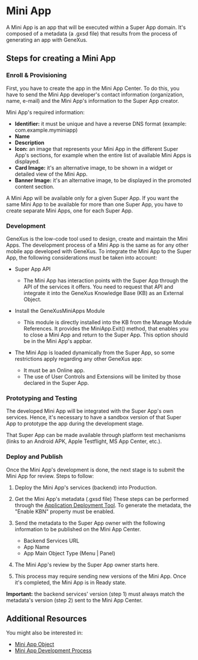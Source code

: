 # Mini App 

A Mini App is an app that will be executed within a Super App domain.
It's composed of a metadata (a .gxsd file) that results from the process of generating an app with GeneXus.

## Steps for creating a Mini App

### Enroll & Provisioning 

First, you have to create the app in the Mini App Center. To do this, you have to send the Mini App developer's contact information (organization, name, e-mail) and the Mini App's information to the Super App creator. 

Mini App's required information:

- **Identifier:** it must be unique and have a reverse DNS format (example: com.example.myminiapp)
- **Name** 
- **Description** 
- **Icon:** an image that represents your Mini App in the different Super App's sections, for example when the entire list of available Mini Apps is displayed.
- **Card Image:** it's an alternative image, to be shown in a widget or detailed view of the Mini App.
- **Banner Image:** it's an alternative image, to be displayed in the promoted content section.

A Mini App will be available only for a given Super App. If you want the same Mini App to be available for more than one Super App, you have to create separate Mini Apps, one for each Super App. 

### Development 

GeneXus is the low-code tool used to design, create and maintain the Mini Apps. 
The development process of a Mini App is the same as for any other mobile app developed with GeneXus. 
To integrate the Mini App to the Super App, the following considerations must be taken into account:

- Super App API 
	- The Mini App has interaction points with the Super App through the API of the services it offers. You need to request that API and integrate it into the GeneXus Knowledge Base (KB) as an External Object.

- Install the GeneXusMiniApps Module
	- This module is directly installed into the KB from the Manage Module References. It provides the MiniApp.Exit() method, that enables you to close a Mini App and return to the Super App. This option should be in the Mini App's appbar.

- The Mini App is loaded dynamically from the Super App, so some restrictions apply regarding any other GeneXus app:
	- It must be an Online app.
	- The use of User Controls and Extensions will be limited by those declared in the Super App. 
	
### Prototyping and Testing

The developed Mini App will be integrated with the Super App's own services. Hence, it's necessary to have a sandbox version of that Super App to prototype the app during the development stage.

That Super App can be made available through platform test mechanisms (links to an Android APK, Apple Testflight, MS App Center, etc.).

### Deploy and Publish

Once the Mini App's development is done, the next stage is to submit the Mini App for review.
Steps to follow:
 
 1. Deploy the Mini App's services (backend) into Production.
 2. Get the Mini App's metadata (.gxsd file)
 These steps can be performed through the [Application Deployment Tool](https://wiki.genexus.com/commwiki/servlet/wiki?32092,Toc%3AApplication+Deployment+tool). To generate the metadata, the "Enable KBN" property must be enabled.
 
 3. Send the metadata to the Super App owner with the following information to be published on the Mini App Center.
	- Backend Services URL 
	- App Name 
	- App Main Object Type (Menu | Panel)
4. The Mini App's review by the Super App owner starts here.
5. This process may require sending new versions of the Mini App. Once it's completed, the Mini App is in Ready state. 

**Important:** the backend services' version (step 1) must always match the metadata's version (step 2) sent to the Mini App Center.

## Additional Resources

You might also be interested in:

- [Mini App Object](https://wiki.genexus.com/commwiki/wiki?58037,Category%3AMini+App+object)
- [Mini App Development Process](https://wiki.genexus.com/commwiki/wiki?58172,Mini+App+Development+Process)
